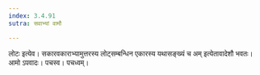 ```yaml
---
index: 3.4.91
sutra: सवाभ्यां वामौ

---
```

लोटः इत्येव। सकारवकाराभ्यामुत्तरस्य लोट्सम्बन्धिन एकारस्य यथासङ्ख्यं च अम् इत्येतावादेशौ भवतः। आमो ऽपवादः। पचस्व। पचध्वम्।
